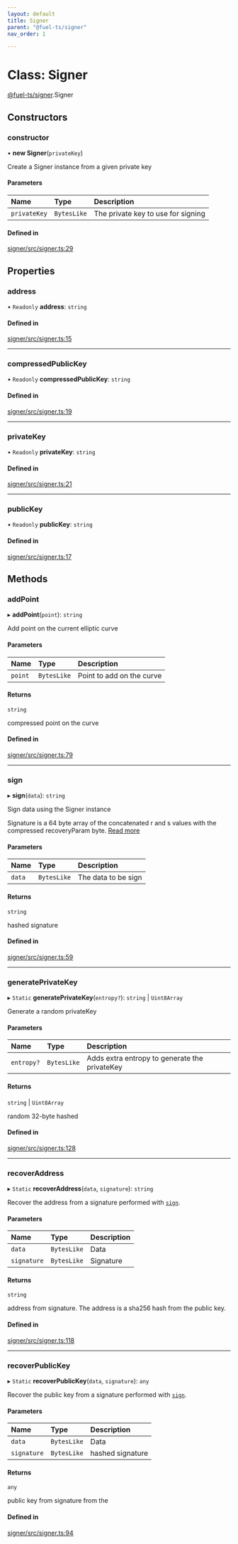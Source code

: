 ```yaml
---
layout: default
title: Signer
parent: "@fuel-ts/signer"
nav_order: 1

---
```


# Class: Signer

[@fuel-ts/signer](../index.md).Signer

## Constructors

### constructor

• **new Signer**(`privateKey`)

Create a Signer instance from a given private key

#### Parameters

| Name | Type | Description |
| :------ | :------ | :------ |
| `privateKey` | `BytesLike` | The private key to use for signing |

#### Defined in

[signer/src/signer.ts:29](https://github.com/FuelLabs/fuels-ts/blob/master/packages/signer/src/signer.ts#L29)

## Properties

### address

• `Readonly` **address**: `string`

#### Defined in

[signer/src/signer.ts:15](https://github.com/FuelLabs/fuels-ts/blob/master/packages/signer/src/signer.ts#L15)

___

### compressedPublicKey

• `Readonly` **compressedPublicKey**: `string`

#### Defined in

[signer/src/signer.ts:19](https://github.com/FuelLabs/fuels-ts/blob/master/packages/signer/src/signer.ts#L19)

___

### privateKey

• `Readonly` **privateKey**: `string`

#### Defined in

[signer/src/signer.ts:21](https://github.com/FuelLabs/fuels-ts/blob/master/packages/signer/src/signer.ts#L21)

___

### publicKey

• `Readonly` **publicKey**: `string`

#### Defined in

[signer/src/signer.ts:17](https://github.com/FuelLabs/fuels-ts/blob/master/packages/signer/src/signer.ts#L17)

## Methods

### addPoint

▸ **addPoint**(`point`): `string`

Add point on the current elliptic curve

#### Parameters

| Name | Type | Description |
| :------ | :------ | :------ |
| `point` | `BytesLike` | Point to add on the curve |

#### Returns

`string`

compressed point on the curve

#### Defined in

[signer/src/signer.ts:79](https://github.com/FuelLabs/fuels-ts/blob/master/packages/signer/src/signer.ts#L79)

___

### sign

▸ **sign**(`data`): `string`

Sign data using the Signer instance

Signature is a 64 byte array of the concatenated r and s values with the compressed recoveryParam byte. [Read more](FuelLabs/fuel-specs/specs/protocol/cryptographic_primitives.md#public-key-cryptography)

#### Parameters

| Name | Type | Description |
| :------ | :------ | :------ |
| `data` | `BytesLike` | The data to be sign |

#### Returns

`string`

hashed signature

#### Defined in

[signer/src/signer.ts:59](https://github.com/FuelLabs/fuels-ts/blob/master/packages/signer/src/signer.ts#L59)

___

### generatePrivateKey

▸ `Static` **generatePrivateKey**(`entropy?`): `string` \| `Uint8Array`

Generate a random privateKey

#### Parameters

| Name | Type | Description |
| :------ | :------ | :------ |
| `entropy?` | `BytesLike` | Adds extra entropy to generate the privateKey |

#### Returns

`string` \| `Uint8Array`

random 32-byte hashed

#### Defined in

[signer/src/signer.ts:128](https://github.com/FuelLabs/fuels-ts/blob/master/packages/signer/src/signer.ts#L128)

___

### recoverAddress

▸ `Static` **recoverAddress**(`data`, `signature`): `string`

Recover the address from a signature performed with [`sign`](#sign).

#### Parameters

| Name | Type | Description |
| :------ | :------ | :------ |
| `data` | `BytesLike` | Data |
| `signature` | `BytesLike` | Signature |

#### Returns

`string`

address from signature. The address is a sha256 hash from the public key.

#### Defined in

[signer/src/signer.ts:118](https://github.com/FuelLabs/fuels-ts/blob/master/packages/signer/src/signer.ts#L118)

___

### recoverPublicKey

▸ `Static` **recoverPublicKey**(`data`, `signature`): `any`

Recover the public key from a signature performed with [`sign`](#sign).

#### Parameters

| Name | Type | Description |
| :------ | :------ | :------ |
| `data` | `BytesLike` | Data |
| `signature` | `BytesLike` | hashed signature |

#### Returns

`any`

public key from signature from the

#### Defined in

[signer/src/signer.ts:94](https://github.com/FuelLabs/fuels-ts/blob/master/packages/signer/src/signer.ts#L94)
